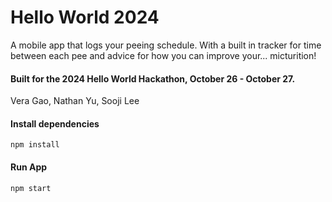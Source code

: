 # Hello World 2024
A mobile app that logs your peeing schedule. With a built in tracker for time between each pee and advice for how you can improve your... micturition!

#### Built for the 2024 Hello World Hackathon, October 26 - October 27.
Vera Gao, Nathan Yu, Sooji Lee

#### Install dependencies
```
npm install
```

#### Run App
```
npm start
```
